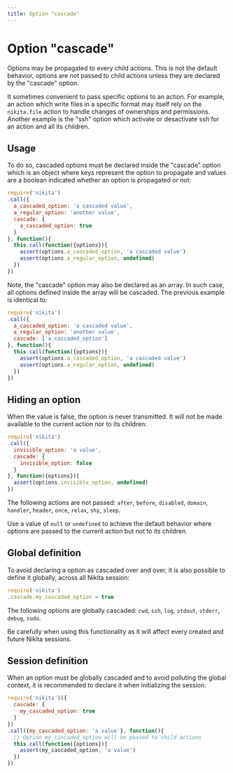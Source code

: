 ```yaml
---
title: Option "cascade"
---
```


# Option "cascade"

Options may be propagated to every child actions. This is not the default behavior, options are not passed to child actions unless they are declared by the "cascade" option.

It sometimes convenient to pass specific options to an action. For example, an action which write files in a specific format may itself rely on the `nikita.file` action to handle changes of ownerships and permissions. Another example is the "ssh" option which activate or desactivate ssh for an action and all its children.

## Usage

To do so, cascaded options must be declared inside the "cascade" option which is an object where keys represent the option to propagate and values are a boolean indicated whether an option is propagated or not:

```js
require('nikita')
.call({
  a_cascaded_option: 'a cascaded value',
  a_regular_option: 'another value',
  cascade: {
    a_cascaded_option: true
  }
}, function(){
  this.call(function({options}){
    assert(options.a_cascaded_option, 'a cascaded value')
    assert(options.a_regular_option, undefined)
  })
})
```

Note, the "cascade" option may also be declared as an array. In such case, all options defined inside the array will be cascaded. The previous example is identical to:

```js
require('nikita')
.call({
  a_cascaded_option: 'a cascaded value',
  a_regular_option: 'another value',
  cascade: ['a_cascaded_option']
}, function(){
  this.call(function({options}){
    assert(options.a_cascaded_option, 'a cascaded value')
    assert(options.a_regular_option, undefined)
  })
})
```

## Hiding an option

When the value is false, the option is never transmitted. It will not be made available to the current action nor to its children:

```js
require('nikita')
.call({
  invisible_option: 'a value',
  cascade: {
    invisible_option: false
  }
}, function({options}){
  assert(options.invisible_option, undefined)
})
```

The following actions are not passed: `after`, `before`, `disabled`, `domain`, `handler`, `header`, `once`, `relax`, `shy`, `sleep`.

Use a value of `null` or `undefined` to achieve the default behavior where options are passed to the current action but not to its children.

## Global definition

To avoid declaring a option as cascaded over and over, it is also possible to define it globally, across all Nikita session:

```js
require('nikita')
.cascade.my_cascaded_option = true
```

The following options are globally cascaded: `cwd`, `ssh`, `log`, `stdout`, `stderr`, `debug`, `sudo`.

Be carefully when using this functionality as it will affect every created and future Nikita sessions.

## Session definition

When an option must be globally cascaded and to avoid polluting the global context, it is recommended to declare it when initializing the session.

```js
require('nikita')({
  cascade: {
    my_cascaded_option: true
  }
})
.call({my_cascaded_option: 'a value'}, function(){
  // Option my_cascaded_option will be passed to child actions
  this.call(function({options}){
    assert(my_cascaded_option, 'a value')
  })
})
```
